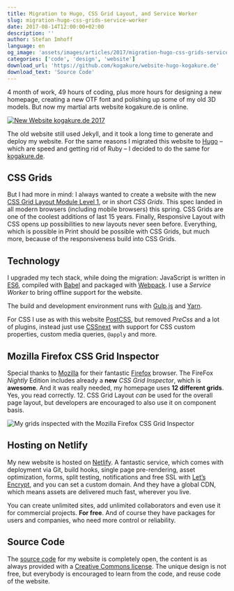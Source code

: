 ```yaml
---
title: Migration to Hugo, CSS Grid Layout, and Service Worker
slug: migration-hugo-css-grids-service-worker
date: 2017-08-14T12:00:00+02:00
description: ''
author: Stefan Imhoff
language: en
og_image: 'assets/images/articles/2017/migration-hugo-css-grids-service-worker/kogakure-2017.jpg'
categories: ['code', 'design', 'website']
download_url: 'https://github.com/kogakure/website-hugo-kogakure.de'
download_text: 'Source Code'
---
```


4 month of work, 49 hours of coding, plus more hours for designing a new homepage, creating a new OTF font and polishing up some of my old 3D models. But now my martial arts website kogakure.de is online.

[![New Website kogakure.de 2017](/assets/images/articles/2017/migration-hugo-css-grids-service-worker/kogakure-2017.jpg)](https://kogakure.de)

The old website still used Jekyll, and it took a long time to generate and deploy my website. For the same reasons I migrated this website to [Hugo] – which are speed and getting rid of Ruby – I decided to do the same for [kogakure.de].

## CSS Grids

But I had more in mind: I always wanted to create a website with the new [CSS Grid Layout Module Level 1], or in short _CSS Grids_. This spec landed in all modern browsers (including mobile browsers) this spring. CSS Grids are one of the coolest additions of last 15 years. Finally, Responsive Layout with CSS opens up possibilities to new layouts never seen before. Everything, which is possible in Print should be possible with CSS Grids, but much more, because of the responsiveness build into CSS Grids.

## Technology

I upgraded my tech stack, while doing the migration: JavaScript is written in [ES6], compiled with [Babel] and packaged with [Webpack]. I use a _Service Worker_ to bring offline support for the website.

The build and development environment runs with [Gulp.js] and [Yarn].

For CSS I use as with this website [PostCSS], but removed _PreCss_ and a lot of plugins, instead just use [CSSnext] with support for CSS custom properties, custom media queries, `@apply` and more.

## Mozilla Firefox CSS Grid Inspector

Special thanks to [Mozilla] for their fantastic [Firefox] browser. The FireFox _Nightly_ Edition includes already a **new** _CSS Grid Inspector_, which is **awesome**. And it was really needed, my homepage uses **12 different grids**. Yes, you read correctly. 12. CSS Grid Layout _can_ be used for the overall page layout, but developers are encouraged to also use it on component basis.

![My grids inspected with the Mozilla Firefox CSS Grid Inspector](/assets/images/articles/2017/migration-hugo-css-grids-service-worker/css-grid-inspector.jpg)

## Hosting on Netlify

My new website is hosted on [Netlify]. A fantastic service, which comes with deployment via Git, build hooks, single page pre-rendering, asset optimization, forms, split testing, notifications and free SSL with [Let’s Encrypt], and you can set a custom domain. And they have a global CDN, which means assets are delivered much fast, wherever you live.

You can create unlimited sites, add unlimited collaborators and even use it for commercial projects. **For free**. And of course they have packages for users and companies, who need more control or reliability.

## Source Code

The [source code] for my website is completely open, the content is as always provided with a [Creative Commons license]. The unique design is not free, but everybody is encouraged to learn from the code, and reuse code of the website.

[hugo]: https://gohugo.io/
[kogakure.de]: https://kogakure.de/
[css grid layout module level 1]: https://www.w3.org/TR/css-grid-1/
[es6]: http://es6-features.org/
[babel]: https://babeljs.io/
[webpack]: https://webpack.js.org/
[gulp.js]: https://gulpjs.com/
[yarn]: https://yarnpkg.com/
[postcss]: http://postcss.org/
[cssnext]: http://cssnext.io/
[mozilla]: https://www.mozilla.org/
[firefox]: https://www.mozilla.org/firefox/
[netlify]: https://www.netlify.com/
[let’s encrypt]: https://letsencrypt.org/
[source code]: https://github.com/kogakure/website-hugo-kogakure.de
[creative commons license]: https://creativecommons.org/licenses/by-nc/3.0/
